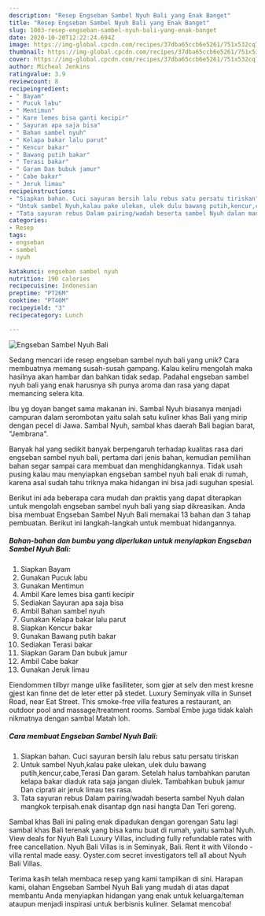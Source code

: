 ```yaml
---
description: "Resep Engseban Sambel Nyuh Bali yang Enak Banget"
title: "Resep Engseban Sambel Nyuh Bali yang Enak Banget"
slug: 1003-resep-engseban-sambel-nyuh-bali-yang-enak-banget
date: 2020-10-20T12:22:24.694Z
image: https://img-global.cpcdn.com/recipes/37dba65ccb6e5261/751x532cq70/engseban-sambel-nyuh-bali-foto-resep-utama.jpg
thumbnail: https://img-global.cpcdn.com/recipes/37dba65ccb6e5261/751x532cq70/engseban-sambel-nyuh-bali-foto-resep-utama.jpg
cover: https://img-global.cpcdn.com/recipes/37dba65ccb6e5261/751x532cq70/engseban-sambel-nyuh-bali-foto-resep-utama.jpg
author: Micheal Jenkins
ratingvalue: 3.9
reviewcount: 8
recipeingredient:
- " Bayam"
- " Pucuk labu"
- " Mentimun"
- " Kare lemes bisa ganti kecipir"
- " Sayuran apa saja bisa"
- " Bahan sambel nyuh"
- " Kelapa bakar lalu parut"
- " Kencur bakar"
- " Bawang putih bakar"
- " Terasi bakar"
- " Garam Dan bubuk jamur"
- " Cabe bakar"
- " Jeruk limau"
recipeinstructions:
- "Siapkan bahan. Cuci sayuran bersih lalu rebus satu persatu tiriskan"
- "Untuk sambel Nyuh,kalau pake ulekan, ulek dulu bawang putih,kencur,cabe,Terasi Dan garam. Setelah halus tambahkan parutan kelapa bakar diaduk rata saja jangan diulek. Tambahkan bubuk jamur Dan ciprati air jeruk limau tes rasa."
- "Tata sayuran rebus Dalam pairing/wadah beserta sambel Nyuh dalan mangkok terpisah.enak disantap dgn nasi hangta Dan Teri goreng."
categories:
- Resep
tags:
- engseban
- sambel
- nyuh

katakunci: engseban sambel nyuh 
nutrition: 190 calories
recipecuisine: Indonesian
preptime: "PT26M"
cooktime: "PT40M"
recipeyield: "3"
recipecategory: Lunch

---
```



![Engseban Sambel Nyuh Bali](https://img-global.cpcdn.com/recipes/37dba65ccb6e5261/751x532cq70/engseban-sambel-nyuh-bali-foto-resep-utama.jpg)

Sedang mencari ide resep engseban sambel nyuh bali yang unik? Cara membuatnya memang susah-susah gampang. Kalau keliru mengolah maka hasilnya akan hambar dan bahkan tidak sedap. Padahal engseban sambel nyuh bali yang enak harusnya sih punya aroma dan rasa yang dapat memancing selera kita.

Ibu yg doyan banget sama makanan ini. Sambal Nyuh biasanya menjadi campuran dalam serombotan yaitu salah satu kuliner khas Bali yang mirip dengan pecel di Jawa. Sambal Nyuh, sambal khas daerah Bali bagian barat, &#34;Jembrana&#34;.

Banyak hal yang sedikit banyak berpengaruh terhadap kualitas rasa dari engseban sambel nyuh bali, pertama dari jenis bahan, kemudian pemilihan bahan segar sampai cara membuat dan menghidangkannya. Tidak usah pusing kalau mau menyiapkan engseban sambel nyuh bali enak di rumah, karena asal sudah tahu triknya maka hidangan ini bisa jadi suguhan spesial.


Berikut ini ada beberapa cara mudah dan praktis yang dapat diterapkan untuk mengolah engseban sambel nyuh bali yang siap dikreasikan. Anda bisa membuat Engseban Sambel Nyuh Bali memakai 13 bahan dan 3 tahap pembuatan. Berikut ini langkah-langkah untuk membuat hidangannya.

<!--inarticleads1-->

##### Bahan-bahan dan bumbu yang diperlukan untuk menyiapkan Engseban Sambel Nyuh Bali:

1. Siapkan  Bayam
1. Gunakan  Pucuk labu
1. Gunakan  Mentimun
1. Ambil  Kare lemes bisa ganti kecipir
1. Sediakan  Sayuran apa saja bisa
1. Ambil  Bahan sambel nyuh
1. Gunakan  Kelapa bakar lalu parut
1. Siapkan  Kencur bakar
1. Gunakan  Bawang putih bakar
1. Sediakan  Terasi bakar
1. Siapkan  Garam Dan bubuk jamur
1. Ambil  Cabe bakar
1. Gunakan  Jeruk limau


Eiendommen tilbyr mange ulike fasiliteter, som gjør at selv den mest kresne gjest kan finne det de leter etter på stedet. Luxury Seminyak villa in Sunset Road, near Eat Street. This smoke-free villa features a restaurant, an outdoor pool and massage/treatment rooms. Sambal Embe juga tidak kalah nikmatnya dengan sambal Matah loh. 

<!--inarticleads2-->

##### Cara membuat Engseban Sambel Nyuh Bali:

1. Siapkan bahan. Cuci sayuran bersih lalu rebus satu persatu tiriskan
1. Untuk sambel Nyuh,kalau pake ulekan, ulek dulu bawang putih,kencur,cabe,Terasi Dan garam. Setelah halus tambahkan parutan kelapa bakar diaduk rata saja jangan diulek. Tambahkan bubuk jamur Dan ciprati air jeruk limau tes rasa.
1. Tata sayuran rebus Dalam pairing/wadah beserta sambel Nyuh dalan mangkok terpisah.enak disantap dgn nasi hangta Dan Teri goreng.


Sambal khas Bali ini paling enak dipadukan dengan gorengan Satu lagi sambal khas Bali terenak yang bisa kamu buat di rumah, yaitu sambal Nyuh. View deals for Nyuh Bali Luxury Villas, including fully refundable rates with free cancellation. Nyuh Bali Villas is in Seminyak, Bali. Rent it with Vilondo - villa rental made easy. Oyster.com secret investigators tell all about Nyuh Bali Villas. 

Terima kasih telah membaca resep yang kami tampilkan di sini. Harapan kami, olahan Engseban Sambel Nyuh Bali yang mudah di atas dapat membantu Anda menyiapkan hidangan yang enak untuk keluarga/teman ataupun menjadi inspirasi untuk berbisnis kuliner. Selamat mencoba!

